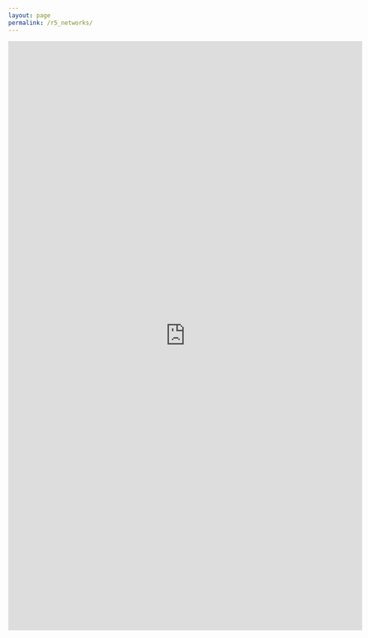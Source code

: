 ```yaml
---
layout: page
permalink: /r5_networks/
---
```

<iframe src="https://docs.google.com/document/d/1UgrWjroQv9HZkjXNkY1fi1cfJH01bG7bMaoMtN0cmFE/pub?embedded=true" width="720" height="1200" frameborder="0" marginheight="0" marginwidth="0">Wird geladen...</iframe>
